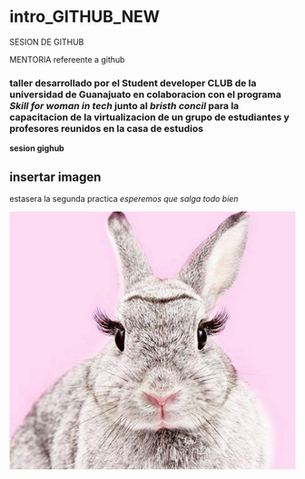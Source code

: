 # intro_GITHUB_NEW
 SESION DE GITHUB

 MENTORIA refereente a github

### taller desarrollado por el **Student developer CLUB de la universidad de Guanajuato** en colaboracion con el programa *Skill for woman in tech* junto al *bristh concil* para la capacitacion de la virtualizacion de un grupo de estudiantes y profesores reunidos en la casa de estudios ###

**sesion gighub**

## insertar imagen ##

estasera la segunda practica *esperemos que salga todo bien*

![hack](imagen/conejo.png)
